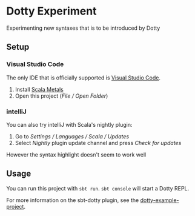 # Dotty Experiment
Experimenting new syntaxes that is to be introduced by Dotty

## Setup

### Visual Studio Code
The only IDE that is officially supported is [Visual Studio Code](https://code.visualstudio.com/).
1) Install [Scala Metals](https://marketplace.visualstudio.com/items?itemName=scalameta.metals)
2) Open this project (_File / Open Folder_)

### intelliJ
You can also try intelliJ with Scala's nightly plugin:
1) Go to _Settings / Languages / Scala / Updates_
2) Select _Nightly_ plugin update channel and press _Check for updates_

However the syntax highlight doesn't seem to work well

## Usage
You can run this project with `sbt run`.
`sbt console` will start a Dotty REPL.

For more information on the sbt-dotty plugin, see the
[dotty-example-project](https://github.com/lampepfl/dotty-example-project/blob/master/README.md).
